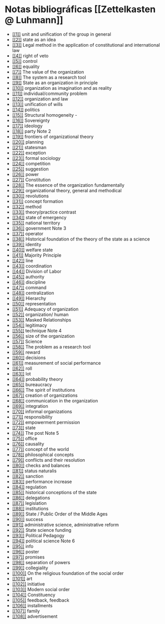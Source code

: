 # Notas bibliográficas [[Zettelkasten @ Luhmann]]

- [[[1]]](https://niklas-luhmann-archiv.de/bestand/zettelkasten/zettel/ZK_1_NB_1_1_V) unit and unification of the group in general
- [[[2]]](https://niklas-luhmann-archiv.de/bestand/zettelkasten/zettel/ZK_1_NB_2_V) state as an idea
- [[[3]]](https://niklas-luhmann-archiv.de/bestand/zettelkasten/zettel/ZK_1_NB_3_V) Legal method in the application of constitutional and international law
- [[[4]]](https://niklas-luhmann-archiv.de/bestand/zettelkasten/zettel/ZK_1_NB_4_V) right of veto
- [[[5]]](https://niklas-luhmann-archiv.de/bestand/zettelkasten/zettel/ZK_1_NB_5_1_V) control
- [[[6]]](https://niklas-luhmann-archiv.de/bestand/zettelkasten/zettel/ZK_1_NB_6_V) equality
- [[[7]]](https://niklas-luhmann-archiv.de/bestand/zettelkasten/zettel/ZK_1_NB_7_1_V) The value of the organization
- [[[8]]](https://niklas-luhmann-archiv.de/bestand/zettelkasten/zettel/ZK_1_NB_8_1_V) The system as a research tool
- [[[9]]](https://niklas-luhmann-archiv.de/bestand/zettelkasten/zettel/ZK_1_NB_9_V) State as an organization in principle
- [[[10]]](https://niklas-luhmann-archiv.de/bestand/zettelkasten/zettel/ZK_1_NB_10_V) organization as imagination and as reality
- [[[11]]](https://niklas-luhmann-archiv.de/bestand/zettelkasten/zettel/ZK_1_NB_11_V) individual/community problem
- [[[12]]](https://niklas-luhmann-archiv.de/bestand/zettelkasten/zettel/ZK_1_NB_12_1_V) organization and law
- [[[13]]](https://niklas-luhmann-archiv.de/bestand/zettelkasten/zettel/ZK_1_NB_13_1_V) unification of wills
- [[[14]]](https://niklas-luhmann-archiv.de/bestand/zettelkasten/zettel/ZK_1_NB_14_1_V) politics
- [[[15]]](https://niklas-luhmann-archiv.de/bestand/zettelkasten/zettel/ZK_1_NB_15_V) Structural homogeneity -
- [[[16]]](https://niklas-luhmann-archiv.de/bestand/zettelkasten/zettel/ZK_1_NB_16_V) Sovereignty
- [[[17]]](https://niklas-luhmann-archiv.de/bestand/zettelkasten/zettel/ZK_1_NB_17_1_V) ideology
- [[[18]]](https://niklas-luhmann-archiv.de/bestand/zettelkasten/zettel/ZK_1_NB_18_V) party Note 2
- [[[19]]](https://niklas-luhmann-archiv.de/bestand/zettelkasten/zettel/ZK_1_NB_19_V) frontiers of organizational theory
- [[[20]]](https://niklas-luhmann-archiv.de/bestand/zettelkasten/zettel/ZK_1_NB_20_1_V) planning
- [[[21]]](https://niklas-luhmann-archiv.de/bestand/zettelkasten/zettel/ZK_1_NB_21_1_V) statesman
- [[[22]]](https://niklas-luhmann-archiv.de/bestand/zettelkasten/zettel/ZK_1_NB_22_V) exception
- [[[23]]](https://niklas-luhmann-archiv.de/bestand/zettelkasten/zettel/ZK_1_NB_23_1_V) formal sociology
- [[[24]]](https://niklas-luhmann-archiv.de/bestand/zettelkasten/zettel/ZK_1_NB_24_1_V) competition
- [[[25]]](https://niklas-luhmann-archiv.de/bestand/zettelkasten/zettel/ZK_1_NB_25_V) suggestion
- [[[26]]](https://niklas-luhmann-archiv.de/bestand/zettelkasten/zettel/ZK_1_NB_26_1_V) power
- [[[27]]](https://niklas-luhmann-archiv.de/bestand/zettelkasten/zettel/ZK_1_NB_27_1_V) Constitution
- [[[28]]](https://niklas-luhmann-archiv.de/bestand/zettelkasten/zettel/ZK_1_NB_28_1_V) The essence of the organization fundamentally
- [[[29]]](https://niklas-luhmann-archiv.de/bestand/zettelkasten/zettel/ZK_1_NB_29_V) organizational theory, general and methodical
- [[[30]]](https://niklas-luhmann-archiv.de/bestand/zettelkasten/zettel/ZK_1_NB_30_1_V) revolutions
- [[[31]]](https://niklas-luhmann-archiv.de/bestand/zettelkasten/zettel/ZK_1_NB_31_V) concept formation
- [[[32]]](https://niklas-luhmann-archiv.de/bestand/zettelkasten/zettel/ZK_1_NB_32_V) method
- [[[33]]](https://niklas-luhmann-archiv.de/bestand/zettelkasten/zettel/ZK_1_NB_33_V) theory/practice contrast
- [[[34]]](https://niklas-luhmann-archiv.de/bestand/zettelkasten/zettel/ZK_1_NB_34_V) state of emergency
- [[[35]]](https://niklas-luhmann-archiv.de/bestand/zettelkasten/zettel/ZK_1_NB_35_V) national territory
- [[[36]]](https://niklas-luhmann-archiv.de/bestand/zettelkasten/zettel/ZK_1_NB_36_1_V) government Note 3
- [[[37]]](https://niklas-luhmann-archiv.de/bestand/zettelkasten/zettel/ZK_1_NB_37_1_V) operator
- [[[38]]](https://niklas-luhmann-archiv.de/bestand/zettelkasten/zettel/ZK_1_NB_38_V) Historical foundation of the theory of the state as a science
- [[[39]]](https://niklas-luhmann-archiv.de/bestand/zettelkasten/zettel/ZK_1_NB_39_1_V) identity
- [[[40]]](https://niklas-luhmann-archiv.de/bestand/zettelkasten/zettel/ZK_1_NB_40_1_V) welfare state
- [[[41]]](https://niklas-luhmann-archiv.de/bestand/zettelkasten/zettel/ZK_1_NB_41_V) Majority Principle
- [[[42]]](https://niklas-luhmann-archiv.de/bestand/zettelkasten/zettel/ZK_1_NB_42_1_V) line
- [[[43]]](https://niklas-luhmann-archiv.de/bestand/zettelkasten/zettel/ZK_1_NB_43_1_V) coordination
- [[[44]]](https://niklas-luhmann-archiv.de/bestand/zettelkasten/zettel/ZK_1_NB_44_1_V) Division of Labor
- [[[45]]](https://niklas-luhmann-archiv.de/bestand/zettelkasten/zettel/ZK_1_NB_45_1_V) authority
- [[[46]]](https://niklas-luhmann-archiv.de/bestand/zettelkasten/zettel/ZK_1_NB_46_1_V) discipline
- [[[47]]](https://niklas-luhmann-archiv.de/bestand/zettelkasten/zettel/ZK_1_NB_47_V) command
- [[[48]]](https://niklas-luhmann-archiv.de/bestand/zettelkasten/zettel/ZK_1_NB_48_V) centralization
- [[[49]]](https://niklas-luhmann-archiv.de/bestand/zettelkasten/zettel/ZK_1_NB_49_V) Hierarchy
- [[[50]]](https://niklas-luhmann-archiv.de/bestand/zettelkasten/zettel/ZK_1_NB_50_V) representation
- [[[51]]](https://niklas-luhmann-archiv.de/bestand/zettelkasten/zettel/ZK_1_NB_51_V) Adequacy of organization
- [[[52]]](https://niklas-luhmann-archiv.de/bestand/zettelkasten/zettel/ZK_1_NB_52_1_V) organization/ human
- [[[53]]](https://niklas-luhmann-archiv.de/bestand/zettelkasten/zettel/ZK_1_NB_53_V) Masked Relationships
- [[[54]]](https://niklas-luhmann-archiv.de/bestand/zettelkasten/zettel/ZK_1_NB_54_V) legitimacy
- [[[55]]](https://niklas-luhmann-archiv.de/bestand/zettelkasten/zettel/ZK_1_NB_55_1_V) technique Note 4
- [[[56]]](https://niklas-luhmann-archiv.de/bestand/zettelkasten/zettel/ZK_1_NB_56_V) size of the organization
- [[[57]]](https://niklas-luhmann-archiv.de/bestand/zettelkasten/zettel/ZK_1_NB_57_V) Science
- [[[58]]](https://niklas-luhmann-archiv.de/bestand/zettelkasten/zettel/ZK_1_NB_58_1_V) The problem as a research tool
- [[[59]]](https://niklas-luhmann-archiv.de/bestand/zettelkasten/zettel/ZK_1_NB_59_1_V) reward
- [[[60]]](https://niklas-luhmann-archiv.de/bestand/zettelkasten/zettel/ZK_1_NB_60_1_V) decisions
- [[[61]]](https://niklas-luhmann-archiv.de/bestand/zettelkasten/zettel/ZK_1_NB_61_1_V) measurement of social performance
- [[[62]]](https://niklas-luhmann-archiv.de/bestand/zettelkasten/zettel/ZK_1_NB_62_V) roll
- [[[63]]](https://niklas-luhmann-archiv.de/bestand/zettelkasten/zettel/ZK_1_NB_63_V) lot
- [[[64]]](https://niklas-luhmann-archiv.de/bestand/zettelkasten/zettel/ZK_1_NB_64_1_V) probability theory
- [[[65]]](https://niklas-luhmann-archiv.de/bestand/zettelkasten/zettel/ZK_1_NB_65_1_V) bureaucracy
- [[[66]]](https://niklas-luhmann-archiv.de/bestand/zettelkasten/zettel/ZK_1_NB_66_V) The spirit of institutions
- [[[67]]](https://niklas-luhmann-archiv.de/bestand/zettelkasten/zettel/ZK_1_NB_67_V) creation of organizations
- [[[68]]](https://niklas-luhmann-archiv.de/bestand/zettelkasten/zettel/ZK_1_NB_68_1_V) communication in the organization
- [[[69]]](https://niklas-luhmann-archiv.de/bestand/zettelkasten/zettel/ZK_1_NB_69_V) integration
- [[[70]]](https://niklas-luhmann-archiv.de/bestand/zettelkasten/zettel/ZK_1_NB_70_1_V) informal organizations
- [[[71]]](https://niklas-luhmann-archiv.de/bestand/zettelkasten/zettel/ZK_1_NB_71_1_V) responsibility
- [[[72]]](https://niklas-luhmann-archiv.de/bestand/zettelkasten/zettel/ZK_1_NB_72_1_V) empowerment permission
- [[[73]]](https://niklas-luhmann-archiv.de/bestand/zettelkasten/zettel/ZK_1_NB_73_V) state
- [[[74]]](https://niklas-luhmann-archiv.de/bestand/zettelkasten/zettel/ZK_1_NB_74_1_V) The post Note 5
- [[[75]]](https://niklas-luhmann-archiv.de/bestand/zettelkasten/zettel/ZK_1_NB_75_1_V) office
- [[[76]]](https://niklas-luhmann-archiv.de/bestand/zettelkasten/zettel/ZK_1_NB_76_1_V) causality
- [[[77]]](https://niklas-luhmann-archiv.de/bestand/zettelkasten/zettel/ZK_1_NB_77_1_V) concept of the world
- [[[78]]](https://niklas-luhmann-archiv.de/bestand/zettelkasten/zettel/ZK_1_NB_78_V) philosophical concepts
- [[[79]]](https://niklas-luhmann-archiv.de/bestand/zettelkasten/zettel/ZK_1_NB_79_1_V) conflicts and their resolution
- [[[80]]](https://niklas-luhmann-archiv.de/bestand/zettelkasten/zettel/ZK_1_NB_80_1_V) checks and balances
- [[[81]]](https://niklas-luhmann-archiv.de/bestand/zettelkasten/zettel/ZK_1_NB_81_V) status naturalis
- [[[82]]](https://niklas-luhmann-archiv.de/bestand/zettelkasten/zettel/ZK_1_NB_82_1_V) sanction
- [[[83]]](https://niklas-luhmann-archiv.de/bestand/zettelkasten/zettel/ZK_1_NB_83_V) performance increase
- [[[84]]](https://niklas-luhmann-archiv.de/bestand/zettelkasten/zettel/ZK_1_NB_84_1_V) regulation
- [[[85]]](https://niklas-luhmann-archiv.de/bestand/zettelkasten/zettel/ZK_1_NB_85_V) historical conceptions of the state
- [[[86]]](https://niklas-luhmann-archiv.de/bestand/zettelkasten/zettel/ZK_1_NB_86_1_V) delegations
- [[[87]]](https://niklas-luhmann-archiv.de/bestand/zettelkasten/zettel/ZK_1_NB_87_V) legislation
- [[[88]]](https://niklas-luhmann-archiv.de/bestand/zettelkasten/zettel/ZK_1_NB_88_1_V) institutions
- [[[89]]](https://niklas-luhmann-archiv.de/bestand/zettelkasten/zettel/ZK_1_NB_89_V) State / Public Order of the Middle Ages
- [[[90]]](https://niklas-luhmann-archiv.de/bestand/zettelkasten/zettel/ZK_1_NB_90_1_V) success
- [[[91]]](https://niklas-luhmann-archiv.de/bestand/zettelkasten/zettel/ZK_1_NB_91_V) administrative science, administrative reform
- [[[92]]](https://niklas-luhmann-archiv.de/bestand/zettelkasten/zettel/ZK_1_NB_92_V) State science funding
- [[[93]]](https://niklas-luhmann-archiv.de/bestand/zettelkasten/zettel/ZK_1_NB_93_1_V) Political Pedagogy
- [[[94]]](https://niklas-luhmann-archiv.de/bestand/zettelkasten/zettel/ZK_1_NB_94_1_V) political science Note 6
- [[[95]]](https://niklas-luhmann-archiv.de/bestand/zettelkasten/zettel/ZK_1_NB_95_1_V) info
- [[[96]]](https://niklas-luhmann-archiv.de/bestand/zettelkasten/zettel/ZK_1_NB_96_V) poster
- [[[97]]](https://niklas-luhmann-archiv.de/bestand/zettelkasten/zettel/ZK_1_NB_97_V) promises
- [[[98]]](https://niklas-luhmann-archiv.de/bestand/zettelkasten/zettel/ZK_1_NB_98_V) separation of powers
- [[[99]]](https://niklas-luhmann-archiv.de/bestand/zettelkasten/zettel/ZK_1_NB_99_V) collegiality
- [[[100]]](https://niklas-luhmann-archiv.de/bestand/zettelkasten/zettel/ZK_1_NB_100_1_V) On the religious foundation of the social order
- [[[101]]](https://niklas-luhmann-archiv.de/bestand/zettelkasten/zettel/ZK_1_NB_101_V) art
- [[[102]]](https://niklas-luhmann-archiv.de/bestand/zettelkasten/zettel/ZK_1_NB_102_1_V) initiative
- [[[103]]](https://niklas-luhmann-archiv.de/bestand/zettelkasten/zettel/ZK_1_NB_103_V) Modern social order
- [[[104]]](https://niklas-luhmann-archiv.de/bestand/zettelkasten/zettel/ZK_1_NB_104_V) Constituency
- [[[105]]](https://niklas-luhmann-archiv.de/bestand/zettelkasten/zettel/ZK_1_NB_105_1_V) feedback, feedback
- [[[106]]](https://niklas-luhmann-archiv.de/bestand/zettelkasten/zettel/ZK_1_NB_106_1_V) installments
- [[[107]]](https://niklas-luhmann-archiv.de/bestand/zettelkasten/zettel/ZK_1_NB_107_V) family
- [[[108]]](https://niklas-luhmann-archiv.de/bestand/zettelkasten/zettel/ZK_1_NB_108_V) advertisement          

